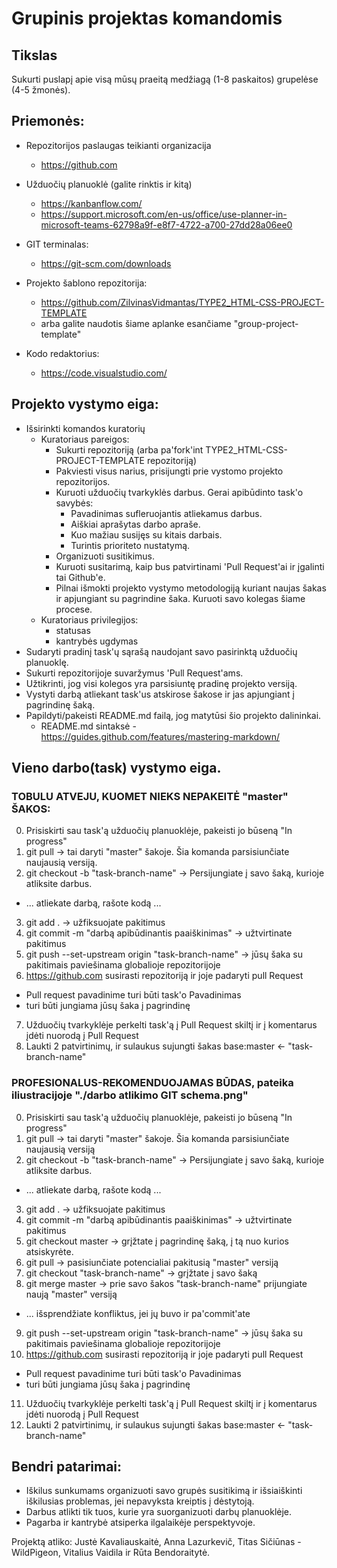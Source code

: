 # Grupinis projektas komandomis

## Tikslas
Sukurti puslapį apie visą mūsų praeitą medžiagą (1-8 paskaitos) grupelėse (4-5 žmonės).

## Priemonės:
* Repozitorijos paslaugas teikianti organizacija
  * https://github.com

* Užduočių planuoklė (galite rinktis ir kitą)
  * https://kanbanflow.com/
  * https://support.microsoft.com/en-us/office/use-planner-in-microsoft-teams-62798a9f-e8f7-4722-a700-27dd28a06ee0

* GIT terminalas:
  * https://git-scm.com/downloads

* Projekto šablono repozitorija:
  * https://github.com/ZilvinasVidmantas/TYPE2_HTML-CSS-PROJECT-TEMPLATE
  * arba galite naudotis šiame aplanke esančiame "group-project-template"

* Kodo redaktorius:
  * https://code.visualstudio.com/

## Projekto vystymo eiga:
* Išsirinkti komandos kuratorių
  * Kuratoriaus pareigos:
      * Sukurti repozitoriją (arba pa'fork'int TYPE2_HTML-CSS-PROJECT-TEMPLATE repozitoriją)
      * Pakviesti visus narius, prisijungti prie vystomo projekto repozitorijos.
      * Kuruoti užduočių tvarkyklės darbus. Gerai apibūdinto task'o savybės:
        * Pavadinimas sufleruojantis atliekamus darbus.
        * Aiškiai aprašytas darbo apraše.
        * Kuo mažiau susijęs su kitais darbais.
        * Turintis prioriteto nustatymą.
      * Organizuoti susitikimus.
      * Kuruoti susitarimą, kaip bus patvirtinami 'Pull Request'ai ir įgalinti tai Github'e.
      * Pilnai išmokti projekto vystymo metodologiją kuriant naujas šakas ir apjungiant su pagrindine šaka. Kuruoti savo kolegas šiame procese.
  * Kuratoriaus privilegijos: 
    * statusas
    * kantrybės ugdymas
* Sudaryti pradinį task'ų sąrašą naudojant savo pasirinktą užduočių planuoklę.
* Sukurti repozitorijoje suvaržymus 'Pull Request'ams.
* Užtikrinti, jog visi kolegos yra parsisiuntę pradinę projekto versiją.
* Vystyti darbą atliekant task'us atskirose šakose ir jas apjungiant į pagrindinę šaką.
* Papildyti/pakeisti README.md failą, jog matytūsi šio projekto dalininkai.
  * README.md sintaksė - https://guides.github.com/features/mastering-markdown/ 

## Vieno darbo(task) vystymo eiga. 
### TOBULU ATVEJU, KUOMET NIEKS NEPAKEITĖ "master" ŠAKOS:
0. Prisiskirti sau task'ą užduočių planuoklėje, pakeisti jo būseną "In progress"
1. git pull → tai daryti "master" šakoje. Šia komanda parsisiunčiate naujausią versiją.
2. git checkout -b "task-branch-name" → Persijungiate į savo šaką, kurioje atliksite darbus.
  * ... atliekate darbą, rašote kodą ...
3. git add . → užfiksuojate pakitimus
4. git commit -m "darbą apibūdinantis paaiškinimas" → užtvirtinate pakitimus
5. git push --set-upstream origin "task-branch-name" → jūsų šaka su pakitimais paviešinama globalioje repozitorijoje
6. https://github.com susirasti repozitoriją ir joje padaryti pull Request
  * Pull request pavadinime turi būti task'o Pavadinimas
  * turi būti jungiama jūsų šaka į pagrindinę
7. Užduočių tvarkyklėje perkelti task'ą į Pull Request skiltį ir į komentarus įdėti nuorodą į Pull Request
8. Laukti 2 patvirtinimų, ir sulaukus sujungti šakas
  base:master ← "task-branch-name"

### PROFESIONALUS-REKOMENDUOJAMAS BŪDAS, pateika iliustracijoje "./darbo atlikimo GIT schema.png"
0. Prisiskirti sau task'ą užduočių planuoklėje, pakeisti jo būseną "In progress"
1. git pull → tai daryti "master" šakoje. Šia komanda parsisiunčiate naujausią versiją
2. git checkout -b "task-branch-name" → Persijungiate į savo šaką, kurioje atliksite darbus.
  * ... atliekate darbą, rašote kodą ...
3. git add . → užfiksuojate pakitimus
4. git commit -m "darbą apibūdinantis paaiškinimas" → užtvirtinate pakitimus
5. git checkout master →  grįžtate į pagrindinę šaką, į tą nuo kurios atsiskyrėte.
6. git pull → pasisiunčiate potencialiai pakitusią "master" versiją
7. git checkout "task-branch-name" → grįžtate į savo šaką
8. git merge master → prie savo šakos "task-branch-name" prijungiate naują "master" versiją
  * ... išsprendžiate konfliktus, jei jų buvo ir pa'commit'ate
9. git push --set-upstream origin "task-branch-name" → jūsų šaka su pakitimais paviešinama globalioje repozitorijoje
10. https://github.com susirasti repozitoriją ir joje padaryti pull Request
  * Pull request pavadinime turi būti task'o Pavadinimas
  * turi būti jungiama jūsų šaka į pagrindinę
11. Užduočių tvarkyklėje perkelti task'ą į Pull Request skiltį ir į komentarus įdėti nuorodą į Pull Request
12. Laukti 2 patvirtinimų, ir sulaukus sujungti šakas
       base:master ← "task-branch-name"
  
## Bendri patarimai:
* Iškilus sunkumams organizuoti savo grupės susitikimą ir išsiaiškinti iškilusias problemas, jei nepavyksta kreiptis į dėstytoją.
* Darbus atlikti tik tuos, kurie yra suorganizuoti darbų planuoklėje.
* Pagarba ir kantrybė atsiperka ilgalaikėje perspektyvoje.

Projektą atliko: Justė Kavaliauskaitė, Anna Lazurkevič, Titas Sičiūnas - WildPigeon, Vitalius Vaidila ir Rūta Bendoraitytė.
